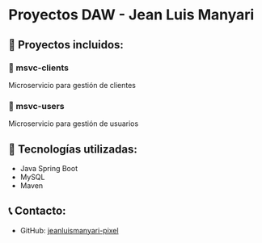 # Proyectos DAW - Jean Luis Manyari

## 📁 Proyectos incluidos:

### 🏢 msvc-clients
Microservicio para gestión de clientes

### 👥 msvc-users  
Microservicio para gestión de usuarios

## 🚀 Tecnologías utilizadas:
- Java Spring Boot
- MySQL
- Maven

## 📞 Contacto:
- GitHub: [jeanluismanyari-pixel](https://github.com/jeanluismanyari-pixel)
